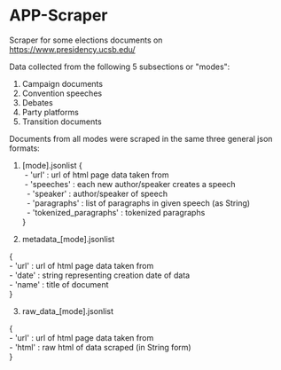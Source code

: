 # APP-Scraper

Scraper for some elections documents on https://www.presidency.ucsb.edu/

Data collected from the following 5 subsections or "modes":
1. Campaign documents
2. Convention speeches
3. Debates
4. Party platforms
5. Transition documents

Documents from all modes were scraped in the same three general json formats:  

1. [mode].jsonlist
  {   
     - 'url' : url of html page data taken from  
     - 'speeches' : each new author/speaker creates a speech   
           - 'speaker' : author/speaker of speech  
           - 'paragraphs' : list of paragraphs in given speech (as String)  
           - 'tokenized_paragraphs' : tokenized paragraphs   
  }   
 
 2. metadata_[mode].jsonlist   

  {   
    - 'url' : url of html page data taken from   
    - 'date' : string representing creation date of data   
    - 'name' : title of document   
  }   
 
 3. raw_data_[mode].jsonlist   

  {  
    - 'url' : url of html page data taken from  
    - 'html' : raw html of data scraped (in String form)  
  }  
  
  
  
  
    
